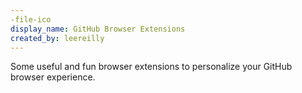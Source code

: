 ```yaml
---
-file-ico
display_name: GitHub Browser Extensions
created_by: leereilly
---
```

Some useful and fun browser extensions to personalize your GitHub browser experience.
